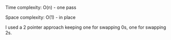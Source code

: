 Time complexity:
O(n) - one pass

Space complexity:
O(1) - in place

I used a 2 pointer approach keeping one for swapping 0s, one for swapping
2s.